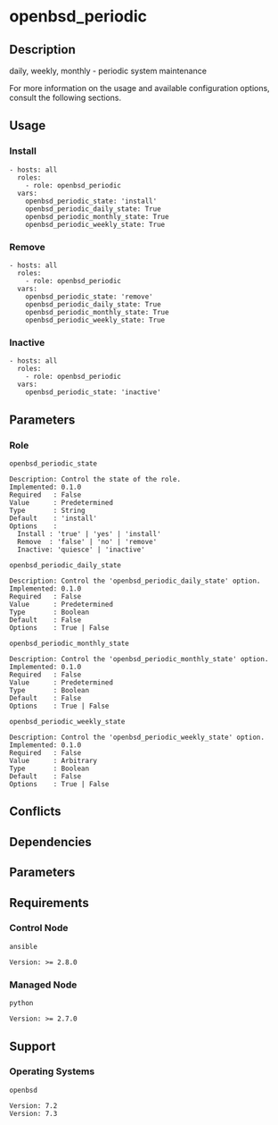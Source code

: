 # openbsd_periodic

## Description

daily, weekly, monthly - periodic system maintenance

For more information on the usage and available configuration options,
consult the following sections.

## Usage

### Install

```
- hosts: all
  roles:
    - role: openbsd_periodic
  vars:
    openbsd_periodic_state: 'install'
    openbsd_periodic_daily_state: True
    openbsd_periodic_monthly_state: True
    openbsd_periodic_weekly_state: True
```

### Remove

```
- hosts: all
  roles:
    - role: openbsd_periodic
  vars:
    openbsd_periodic_state: 'remove'
    openbsd_periodic_daily_state: True
    openbsd_periodic_monthly_state: True
    openbsd_periodic_weekly_state: True
```

### Inactive

```
- hosts: all
  roles:
    - role: openbsd_periodic
  vars:
    openbsd_periodic_state: 'inactive'
```

## Parameters

### Role

`openbsd_periodic_state`

    Description: Control the state of the role.
    Implemented: 0.1.0
    Required   : False
    Value      : Predetermined
    Type       : String
    Default    : 'install'
    Options    :
      Install : 'true' | 'yes' | 'install'
      Remove  : 'false' | 'no' | 'remove'
      Inactive: 'quiesce' | 'inactive'

`openbsd_periodic_daily_state`

    Description: Control the 'openbsd_periodic_daily_state' option.
    Implemented: 0.1.0
    Required   : False
    Value      : Predetermined
    Type       : Boolean
    Default    : False
    Options    : True | False

`openbsd_periodic_monthly_state`

    Description: Control the 'openbsd_periodic_monthly_state' option.
    Implemented: 0.1.0
    Required   : False
    Value      : Predetermined
    Type       : Boolean
    Default    : False
    Options    : True | False

`openbsd_periodic_weekly_state`

    Description: Control the 'openbsd_periodic_weekly_state' option.
    Implemented: 0.1.0
    Required   : False
    Value      : Arbitrary
    Type       : Boolean
    Default    : False
    Options    : True | False

## Conflicts

## Dependencies

## Parameters

## Requirements

### Control Node

`ansible`

    Version: >= 2.8.0

### Managed Node

`python`

    Version: >= 2.7.0

## Support

### Operating Systems

`openbsd`

    Version: 7.2
    Version: 7.3
